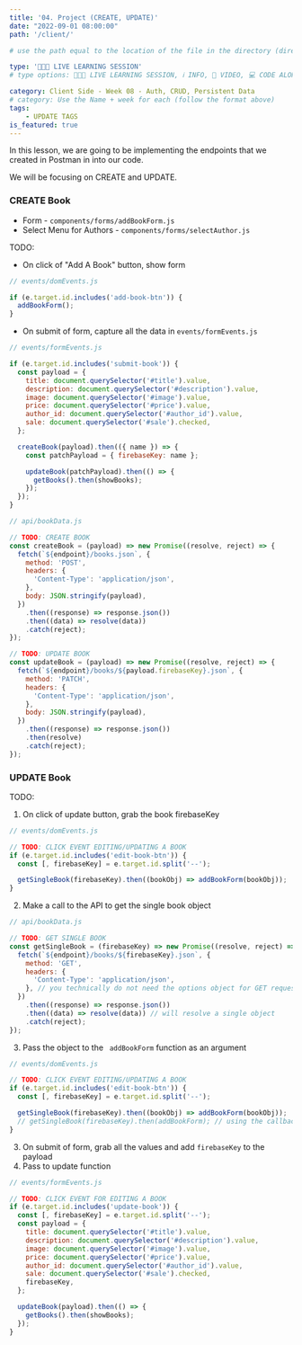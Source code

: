 ```yaml
---
title: '04. Project (CREATE, UPDATE)'
date: "2022-09-01 08:00:00"
path: '/client/'

# use the path equal to the location of the file in the directory (directory structure)

type: '👩🏽‍🏫 LIVE LEARNING SESSION'
# type options: 👩🏽‍🏫 LIVE LEARNING SESSION, ℹ️ INFO, 🎥 VIDEO, 💻 CODE ALONG, 🥼 LAB, ↩️ REVIEW/NOTES, 👥 GROUP LEARNING, 👷🏼‍♂️ GROUP PROJECT, 🧠 ASSESSMENT, 📝 ASSIGNMENT

category: Client Side - Week 08 - Auth, CRUD, Persistent Data
# category: Use the Name + week for each (follow the format above)
tags: 
    - UPDATE TAGS
is_featured: true
---
```

In this lesson, we are going to be implementing the endpoints that we created in Postman in into our code.

We will be focusing on CREATE and UPDATE.

### CREATE Book
- Form - `components/forms/addBookForm.js`
- Select Menu for Authors - `components/forms/selectAuthor.js`

TODO: 
  - On click of "Add A Book" button, show form

```js
// events/domEvents.js

if (e.target.id.includes('add-book-btn')) {
  addBookForm();
}
```
  - On submit of form, capture all the data in `events/formEvents.js`

```js
// events/formEvents.js

if (e.target.id.includes('submit-book')) {
  const payload = {
    title: document.querySelector('#title').value,
    description: document.querySelector('#description').value,
    image: document.querySelector('#image').value,
    price: document.querySelector('#price').value,
    author_id: document.querySelector('#author_id').value,
    sale: document.querySelector('#sale').checked,
  };

  createBook(payload).then(({ name }) => {
    const patchPayload = { firebaseKey: name };

    updateBook(patchPayload).then(() => {
      getBooks().then(showBooks);
    });
  });
}
```

```js
// api/bookData.js

// TODO: CREATE BOOK
const createBook = (payload) => new Promise((resolve, reject) => {
  fetch(`${endpoint}/books.json`, {
    method: 'POST',
    headers: {
      'Content-Type': 'application/json',
    },
    body: JSON.stringify(payload),
  })
    .then((response) => response.json())
    .then((data) => resolve(data))
    .catch(reject);
});

// TODO: UPDATE BOOK
const updateBook = (payload) => new Promise((resolve, reject) => {
  fetch(`${endpoint}/books/${payload.firebaseKey}.json`, {
    method: 'PATCH',
    headers: {
      'Content-Type': 'application/json',
    },
    body: JSON.stringify(payload),
  })
    .then((response) => response.json())
    .then(resolve)
    .catch(reject);
});
```
### UPDATE Book

TODO:
1. On click of update button, grab the book firebaseKey
```js
// events/domEvents.js

// TODO: CLICK EVENT EDITING/UPDATING A BOOK
if (e.target.id.includes('edit-book-btn')) {
  const [, firebaseKey] = e.target.id.split('--');

  getSingleBook(firebaseKey).then((bookObj) => addBookForm(bookObj));
}
```

2. Make a call to the API to get the single book object
```js
// api/bookData.js

// TODO: GET SINGLE BOOK
const getSingleBook = (firebaseKey) => new Promise((resolve, reject) => {
  fetch(`${endpoint}/books/${firebaseKey}.json`, {
    method: 'GET',
    headers: {
      'Content-Type': 'application/json',
    }, // you technically do not need the options object for GET requests, but using it here for consistency
  })
    .then((response) => response.json())
    .then((data) => resolve(data)) // will resolve a single object
    .catch(reject);
});
```

3. Pass the object to the ` addBookForm` function as an argument

```js
// events/domEvents.js

// TODO: CLICK EVENT EDITING/UPDATING A BOOK
if (e.target.id.includes('edit-book-btn')) {
  const [, firebaseKey] = e.target.id.split('--');

  getSingleBook(firebaseKey).then((bookObj) => addBookForm(bookObj));
  // getSingleBook(firebaseKey).then(addBookForm); // using the callback method
}
```

3. On submit of form, grab all the values and add `firebaseKey` to the payload
4. Pass to update function

```js
// events/formEvents.js

// TODO: CLICK EVENT FOR EDITING A BOOK
if (e.target.id.includes('update-book')) {
  const [, firebaseKey] = e.target.id.split('--');
  const payload = {
    title: document.querySelector('#title').value,
    description: document.querySelector('#description').value,
    image: document.querySelector('#image').value,
    price: document.querySelector('#price').value,
    author_id: document.querySelector('#author_id').value,
    sale: document.querySelector('#sale').checked,
    firebaseKey,
  };

  updateBook(payload).then(() => {
    getBooks().then(showBooks);
  });
}
```
